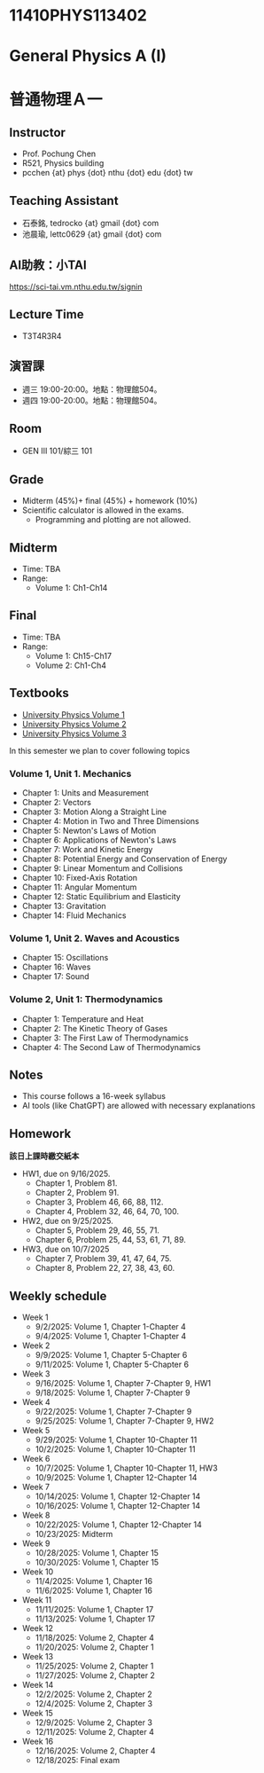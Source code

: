 # 11410PHYS113402
# General Physics A (I)
# 普通物理Ａ一

## Instructor
* Prof. Pochung Chen
* R521, Physics building
* pcchen {at} phys {dot} nthu {dot} edu {dot} tw

## Teaching Assistant
* 石泰銘, tedrocko {at} gmail {dot} com
* 池晨瑜, lettc0629 {at} gmail {dot} com

## AI助教：小TAI
https://sci-tai.vm.nthu.edu.tw/signin

## Lecture Time
* T3T4R3R4

## 演習課
* 週三 19:00-20:00。地點：物理館504。
* 週四 19:00-20:00。地點：物理館504。

## Room
* GEN III 101/綜三 101

## Grade
* Midterm (45%)+ final (45%) + homework (10%)
* Scientific calculator is allowed in the exams.
  * Programming and plotting are not allowed.

## Midterm
* Time: TBA
* Range:
  * Volume 1: Ch1-Ch14

## Final
* Time: TBA
* Range:
  * Volume 1: Ch15-Ch17
  * Volume 2: Ch1-Ch4

## Textbooks
* [University Physics Volume 1](https://open.umn.edu/opentextbooks/textbooks/university-physics-volume-1)
* [University Physics Volume 2](https://open.umn.edu/opentextbooks/textbooks/university-physics-volume-2)
* [University Physics Volume 3](https://open.umn.edu/opentextbooks/textbooks/university-physics-volume-3)

In this semester we plan to cover following topics

### Volume 1, Unit 1. Mechanics
* Chapter 1: Units and Measurement
* Chapter 2: Vectors
* Chapter 3: Motion Along a Straight Line
* Chapter 4: Motion in Two and Three Dimensions
* Chapter 5: Newton's Laws of Motion
* Chapter 6: Applications of Newton's Laws
* Chapter 7: Work and Kinetic Energy
* Chapter 8: Potential Energy and Conservation of Energy
* Chapter 9: Linear Momentum and Collisions
* Chapter 10: Fixed-Axis Rotation
* Chapter 11: Angular Momentum
* Chapter 12: Static Equilibrium and Elasticity
* Chapter 13: Gravitation
* Chapter 14: Fluid Mechanics

### Volume 1, Unit 2. Waves and Acoustics
* Chapter 15: Oscillations
* Chapter 16: Waves
* Chapter 17: Sound

### Volume 2, Unit 1: Thermodynamics
* Chapter 1: Temperature and Heat
* Chapter 2: The Kinetic Theory of Gases
* Chapter 3: The First Law of Thermodynamics
* Chapter 4: The Second Law of Thermodynamics

## Notes
* This course follows a 16-week syllabus
* AI tools (like ChatGPT) are allowed with necessary explanations

## Homework
**該日上課時繳交紙本**
* HW1, due on 9/16/2025.
  * Chapter 1, Problem 81.
  * Chapter 2, Problem 91.
  * Chapter 3, Problem 46, 66, 88, 112.
  * Chapter 4, Problem 32, 46, 64, 70, 100.
* HW2, due on 9/25/2025.
  * Chapter 5, Problem 29, 46, 55, 71.
  * Chapter 6, Problem 25, 44, 53, 61, 71, 89.
* HW3, due on 10/7/2025
  * Chapter 7, Problem 39, 41, 47, 64, 75.
  * Chapter 8, Problem 22, 27, 38, 43, 60.

## Weekly schedule
* Week 1
  * 9/2/2025: Volume 1, Chapter 1-Chapter 4
  * 9/4/2025: Volume 1, Chapter 1-Chapter 4
* Week 2
  * 9/9/2025: Volume 1, Chapter 5-Chapter 6
  * 9/11/2025: Volume 1, Chapter 5-Chapter 6
* Week 3
  * 9/16/2025: Volume 1, Chapter 7-Chapter 9, HW1
  * 9/18/2025: Volume 1, Chapter 7-Chapter 9
* Week 4
  * 9/22/2025: Volume 1, Chapter 7-Chapter 9
  * 9/25/2025: Volume 1, Chapter 7-Chapter 9, HW2
* Week 5
  * 9/29/2025: Volume 1, Chapter 10-Chapter 11
  * 10/2/2025: Volume 1, Chapter 10-Chapter 11
* Week 6
  * 10/7/2025: Volume 1, Chapter 10-Chapter 11, HW3
  * 10/9/2025: Volume 1, Chapter 12-Chapter 14
* Week 7
  * 10/14/2025: Volume 1, Chapter 12-Chapter 14
  * 10/16/2025: Volume 1, Chapter 12-Chapter 14
* Week 8
  * 10/22/2025: Volume 1, Chapter 12-Chapter 14
  * 10/23/2025: Midterm
* Week 9
  * 10/28/2025: Volume 1, Chapter 15
  * 10/30/2025: Volume 1, Chapter 15
* Week 10
  * 11/4/2025: Volume 1, Chapter 16
  * 11/6/2025: Volume 1, Chapter 16
* Week 11
  * 11/11/2025: Volume 1, Chapter 17
  * 11/13/2025: Volume 1, Chapter 17
* Week 12
  * 11/18/2025: Volume 2, Chapter 4
  * 11/20/2025: Volume 2, Chapter 1
* Week 13
  * 11/25/2025: Volume 2, Chapter 1
  * 11/27/2025: Volume 2, Chapter 2
* Week 14
  * 12/2/2025: Volume 2, Chapter 2
  * 12/4/2025: Volume 2, Chapter 3
* Week 15
  * 12/9/2025: Volume 2, Chapter 3
  * 12/11/2025: Volume 2, Chapter 4
* Week 16
  * 12/16/2025: Volume 2, Chapter 4
  * 12/18/2025: Final exam
